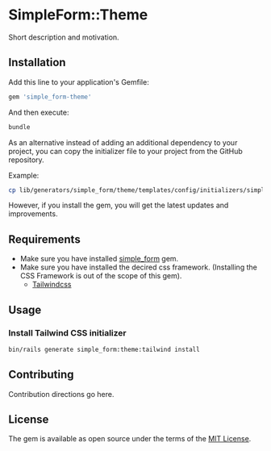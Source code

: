 # SimpleForm::Theme
Short description and motivation.

## Installation
Add this line to your application's Gemfile:

```ruby
gem 'simple_form-theme'
```

And then execute:
```bash
bundle
```

As an alternative instead of adding an additional dependency to your project,
you can copy the initializer file to your project from the GitHub repository.

Example:
```bash
cp lib/generators/simple_form/theme/templates/config/initializers/simple_form_tailwindcss.rb yourapp/config/initializers/simple_form_tailwindcss.rb
```

However, if you install the gem, you will get the latest updates and improvements.

## Requirements

* Make sure you have installed [simple_form](https://github.com/heartcombo/simple_form) gem.
* Make sure you have installed the decired css framework. (Installing the CSS Framework is out of the scope of this gem).
  * [Tailwindcss](https://tailwindcss.com/docs/installation)

## Usage

### Install Tailwind CSS initializer

```bash
bin/rails generate simple_form:theme:tailwind install
```

## Contributing
Contribution directions go here.

## License
The gem is available as open source under the terms of the [MIT License](https://opensource.org/licenses/MIT).
